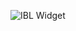 ![IBL Widget]( https://widgets.infinitybots.gg/bot/749151155015122987/?size=large&theme=dark&accent=red)

